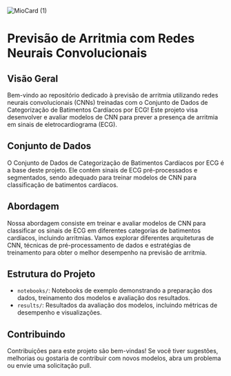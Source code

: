 ![MioCard (1)](https://github.com/elementare/cardiowave/assets/135054073/39e01939-f992-45da-9c9c-bcbabbb3096e)
# Previsão de Arritmia com Redes Neurais Convolucionais

## Visão Geral
Bem-vindo ao repositório dedicado à previsão de arritmia utilizando redes neurais convolucionais (CNNs) treinadas com o Conjunto de Dados de Categorização de Batimentos Cardíacos por ECG! Este projeto visa desenvolver e avaliar modelos de CNN para prever a presença de arritmia em sinais de eletrocardiograma (ECG).

## Conjunto de Dados
O Conjunto de Dados de Categorização de Batimentos Cardíacos por ECG é a base deste projeto. Ele contém sinais de ECG pré-processados e segmentados, sendo adequado para treinar modelos de CNN para classificação de batimentos cardíacos.

## Abordagem
Nossa abordagem consiste em treinar e avaliar modelos de CNN para classificar os sinais de ECG em diferentes categorias de batimentos cardíacos, incluindo arritmias. Vamos explorar diferentes arquiteturas de CNN, técnicas de pré-processamento de dados e estratégias de treinamento para obter o melhor desempenho na previsão de arritmia.

## Estrutura do Projeto

- `notebooks/`: Notebooks de exemplo demonstrando a preparação dos dados, treinamento dos modelos e avaliação dos resultados.
- `results/`: Resultados da avaliação dos modelos, incluindo métricas de desempenho e visualizações.


## Contribuindo
Contribuições para este projeto são bem-vindas! Se você tiver sugestões, melhorias ou gostaria de contribuir com novos modelos, abra um problema ou envie uma solicitação pull.
